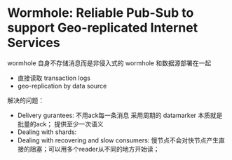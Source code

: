 # Wormhole: Reliable Pub-Sub to support Geo-replicated Internet Services

wormhole 自身不存储消息而是非侵入式的
wormhole 和数据源部署在一起 
* 直接读取 transaction logs
* geo-replication by data source

解决的问题：
* Delivery gurantees: 不用ack每一条消息 采用周期的 datamarker 本质就是批量的ack； 提供至少一次语义
* Dealing with shards: 
* Dealing with recovering and slow consumers:
慢节点不会对快节点产生直接的阻塞；可以用多个reader从不同的地方开始读；